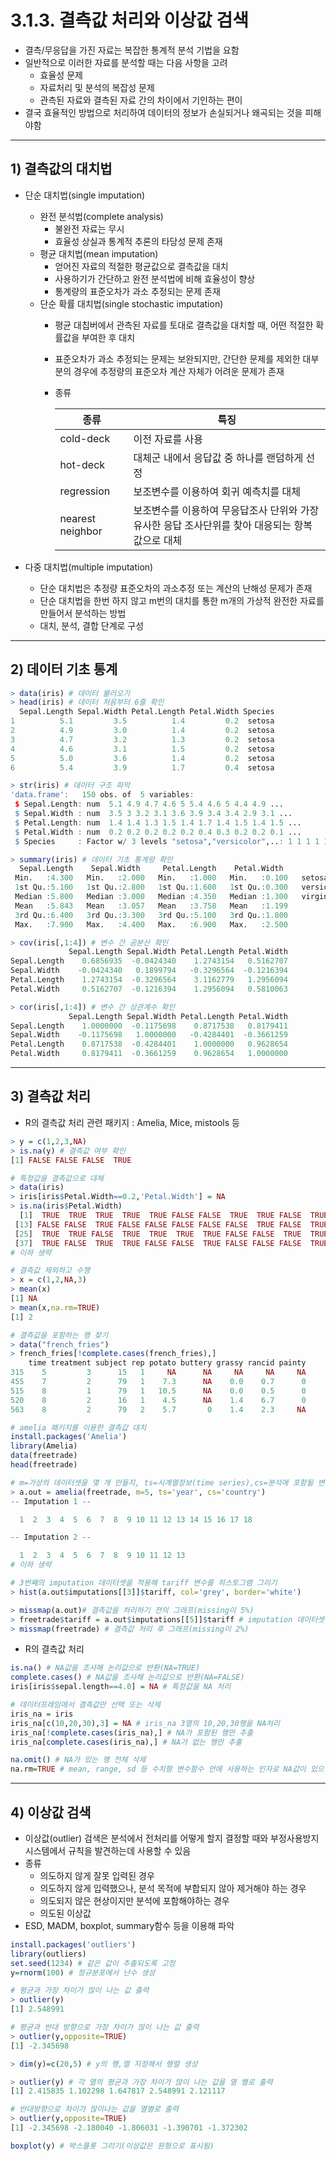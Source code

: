 # 3.1.3. 결측값 처리와 이상값 검색

- 결측/무응답을 가진 자료는 복잡한 통계적 분석 기법을 요함
- 일반적으로 이러한 자료를 분석할 때는 다음 사항을 고려
    - 효율성 문제
    - 자료처리 및 분석의 복잡성 문제
    - 관측된 자료와 결측된 자료 간의 차이에서 기인하는 편이
- 결국 효율적인 방법으로 처리하여 데이터의 정보가 손실되거나 왜곡되는 것을 피해야함

---

## 1) 결측값의 대치법

- 단순 대치법(single imputation)
    - 완전 분석법(complete analysis)
        - 불완전 자료는 무시
        - 효율성 상실과 통계적 추론의 타당성 문제 존재
    - 평균 대치법(mean imputation)
        - 얻어진 자료의 적절한 평균값으로 결측값을 대치
        - 사용하기가 간단하고 완전 분석법에 비해 효율성이 향상
        - 통계량의 표준오차가 과소 추정되는 문제 존재
    - 단순 확률 대치법(single stochastic imputation)
        - 평균 대칩버에서 관측된 자료를 토대로 결측값을 대치할 때, 어떤 적절한 확률값을 부여한 후 대치
        - 표준오차가 과소 추정되는 문제는 보완되지만, 간단한 문제를 제외한 대부분의 경우에 추정량의 표준오차 계산 자체가 어려운 문제가 존재
        - 종류
            
            
            | 종류 | 특징 |
            | --- | --- |
            | cold-deck | 이전 자료를 사용 |
            | hot-deck | 대체군 내에서 응답값 중 하나를 랜덤하게 선정 |
            | regression | 보조변수를 이용하여 회귀 예측치를 대체 |
            | nearest neighbor | 보조변수를 이용하여 무응답조사 단위와 가장 유사한 응답 조사단위를 찾아 대응되는 항복값으로 대체 |
            
- 다중 대치법(multiple imputation)
    - 단순 대치법은 추정량 표준오차의 과소추정 또는 계산의 난해성 문제가 존재
    - 단순 대치법을 한번 하지 않고 m번의 대치를 통한 m개의 가상적 완전한 자료를 만들어서 분석하는 방법
    - 대치, 분석, 결합 단계로 구성

---

## 2) 데이터 기초 통계

```r
> data(iris) # 데이터 불러오기
> head(iris) # 데이터 처음부터 6줄 확인
  Sepal.Length Sepal.Width Petal.Length Petal.Width Species
1          5.1         3.5          1.4         0.2  setosa
2          4.9         3.0          1.4         0.2  setosa
3          4.7         3.2          1.3         0.2  setosa
4          4.6         3.1          1.5         0.2  setosa
5          5.0         3.6          1.4         0.2  setosa
6          5.4         3.9          1.7         0.4  setosa

> str(iris) # 데이터 구조 파악
'data.frame':	150 obs. of  5 variables:
 $ Sepal.Length: num  5.1 4.9 4.7 4.6 5 5.4 4.6 5 4.4 4.9 ...
 $ Sepal.Width : num  3.5 3 3.2 3.1 3.6 3.9 3.4 3.4 2.9 3.1 ...
 $ Petal.Length: num  1.4 1.4 1.3 1.5 1.4 1.7 1.4 1.5 1.4 1.5 ...
 $ Petal.Width : num  0.2 0.2 0.2 0.2 0.2 0.4 0.3 0.2 0.2 0.1 ...
 $ Species     : Factor w/ 3 levels "setosa","versicolor",..: 1 1 1 1 1 1 1 1 1 1 ...

> summary(iris) # 데이터 기초 통계량 확인
  Sepal.Length    Sepal.Width     Petal.Length    Petal.Width          Species  
 Min.   :4.300   Min.   :2.000   Min.   :1.000   Min.   :0.100   setosa    :50  
 1st Qu.:5.100   1st Qu.:2.800   1st Qu.:1.600   1st Qu.:0.300   versicolor:50  
 Median :5.800   Median :3.000   Median :4.350   Median :1.300   virginica :50  
 Mean   :5.843   Mean   :3.057   Mean   :3.758   Mean   :1.199                  
 3rd Qu.:6.400   3rd Qu.:3.300   3rd Qu.:5.100   3rd Qu.:1.800                  
 Max.   :7.900   Max.   :4.400   Max.   :6.900   Max.   :2.500                  

> cov(iris[,1:4]) # 변수 간 공분산 확인
             Sepal.Length Sepal.Width Petal.Length Petal.Width
Sepal.Length    0.6856935  -0.0424340    1.2743154   0.5162707
Sepal.Width    -0.0424340   0.1899794   -0.3296564  -0.1216394
Petal.Length    1.2743154  -0.3296564    3.1162779   1.2956094
Petal.Width     0.5162707  -0.1216394    1.2956094   0.5810063

> cor(iris[,1:4]) # 변수 간 상관계수 확인
             Sepal.Length Sepal.Width Petal.Length Petal.Width
Sepal.Length    1.0000000  -0.1175698    0.8717538   0.8179411
Sepal.Width    -0.1175698   1.0000000   -0.4284401  -0.3661259
Petal.Length    0.8717538  -0.4284401    1.0000000   0.9628654
Petal.Width     0.8179411  -0.3661259    0.9628654   1.0000000
```

---

## 3) 결측값 처리

- R의 결측값 처리 관련 패키지 : Amelia, Mice, mistools 등

```r
> y = c(1,2,3,NA)
> is.na(y) # 결측값 여부 확인
[1] FALSE FALSE FALSE  TRUE

# 특정값을 결측값으로 대체
> data(iris)
> iris[iris$Petal.Width==0.2,'Petal.Width'] = NA
> is.na(iris$Petal.Width)
  [1]  TRUE  TRUE  TRUE  TRUE  TRUE FALSE FALSE  TRUE  TRUE FALSE  TRUE  TRUE
 [13] FALSE FALSE  TRUE FALSE FALSE FALSE FALSE FALSE  TRUE FALSE  TRUE FALSE
 [25]  TRUE  TRUE FALSE  TRUE  TRUE  TRUE  TRUE FALSE FALSE  TRUE  TRUE  TRUE
 [37]  TRUE FALSE  TRUE  TRUE FALSE FALSE  TRUE FALSE FALSE FALSE  TRUE  TRU
# 이하 생략

# 결측값 제외하고 수행
> x = c(1,2,NA,3)
> mean(x)
[1] NA
> mean(x,na.rm=TRUE)
[1] 2

# 결측값을 포함하는 행 찾기
> data("french_fries")
> french_fries[!complete.cases(french_fries),]
    time treatment subject rep potato buttery grassy rancid painty
315    5         3      15   1     NA      NA     NA     NA     NA
455    7         2      79   1    7.3      NA    0.0    0.7      0
515    8         1      79   1   10.5      NA    0.0    0.5      0
520    8         2      16   1    4.5      NA    1.4    6.7      0
563    8         2      79   2    5.7       0    1.4    2.3     NA

# amelia 패키지를 이용한 결측값 대치
install.packages('Amelia')
library(Amelia)
data(freetrade)
head(freetrade)

# m=가상의 데이터셋을 몇 개 만들지, ts=시계열정보(time series),cs=분석에 포함될 변수(cross sectional)
> a.out = amelia(freetrade, m=5, ts='year', cs='country')
-- Imputation 1 --

  1  2  3  4  5  6  7  8  9 10 11 12 13 14 15 16 17 18

-- Imputation 2 --

  1  2  3  4  5  6  7  8  9 10 11 12 13
# 이하 생략

# 3번째의 imputation 데이터셋을 적용해 tariff 변수를 히스토그램 그리기
> hist(a.out$imputations[[3]]$tariff, col='grey', border='white')

> missmap(a.out)# 결측값을 처리하기 전의 그래프(missing이 5%)
> freetrade$tariff = a.out$imputations[[5]]$tariff # imputation 데이터셋 중 5번째 데이터셋으로 대치
> missmap(freetrade) # 결측값 처리 후 그래프(missing이 2%)
```

- R의 결측값 처리

```r
is.na() # NA값을 조사해 논리값으로 반환(NA=TRUE)
complete.cases() # NA값을 조사해 논리값으로 반환(NA=FALSE)
iris[iris$sepal.length==4.0] = NA # 특정값을 NA 처리

# 데이터프레임에서 결측값만 선택 또는 삭제
iris_na = iris
iris_na[c(10,20,30),3] = NA # iris_na 3열의 10,20,30행을 NA처리
iris_na[!complete.cases(iris_na),] # NA가 포함된 행만 추출
iris_na[complete.cases(iris_na),] # NA가 없는 행만 추출

na.omit() # NA가 있는 행 전체 삭제
na.rm=TRUE # mean, range, sd 등 수치형 변수함수 안에 사용하는 인자로 NA값이 있으면 제외하고 수행하도록 함
```

---

## 4) 이상값 검색

- 이상값(outlier) 검색은 분석에서 전처리를 어떻게 할지 결정할 때와 부정사용방지 시스템에서 규칙을 발견하는데 사용할 수 있음
- 종류
    - 의도하지 않게 잘못 입력된 경우
    - 의도하지 않게 입력했으나, 분석 목적에 부합되지 않아 제거해야 하는 경우
    - 의도되지 않은 현상이지만 분석에 포함해야하는 경우
    - 의도된 이상값
- ESD, MADM, boxplot, summary함수 등을 이용해 파악

```r
install.packages('outliers')
library(outliers)
set.seed(1234) # 같은 값이 추출되도록 고정
y=rnorm(100) # 정규분포에서 난수 생성

# 평균과 가장 차이가 많이 나는 값 출력
> outlier(y)
[1] 2.548991

# 평균과 반대 방향으로 가장 차이가 많이 나는 값 출력
> outlier(y,opposite=TRUE)
[1] -2.345698

> dim(y)=c(20,5) # y의 행,열 지정해서 행렬 생성

> outlier(y) # 각 열의 평균과 가장 차이가 많이 나는 값을 열 별로 출력
[1] 2.415835 1.102298 1.647817 2.548991 2.121117

# 반대방향으로 차이가 많이나는 값을 열별로 출력
> outlier(y,opposite=TRUE)
[1] -2.345698 -2.180040 -1.806031 -1.390701 -1.372302

boxplot(y) # 박스플롯 그리기(이상값은 원형으로 표시됨)
```